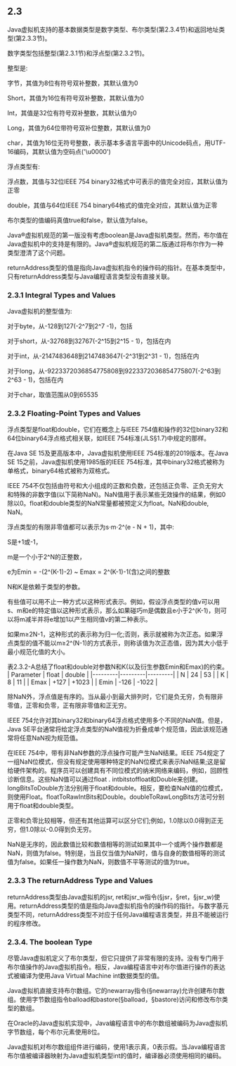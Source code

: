 ## 2.3
Java虚拟机支持的基本数据类型是数字类型、布尔类型(第2.3.4节)和返回地址类型(第2.3.3节)。

数字类型包括整型(第2.3.1节)和浮点型(第2.3.2节)。

整型是:

字节，其值为8位有符号双补整数，其默认值为0

Short，其值为16位有符号双补整数，其默认值为0

Int，其值是32位有符号双补整数，其默认值为0

Long，其值为64位带符号双补位整数，其默认值为0

char，其值为16位无符号整数，表示基本多语言平面中的Unicode码点，用UTF-16编码，其默认值为空码点('\u0000')

浮点类型有:

浮点数，其值与32位IEEE 754 binary32格式中可表示的值完全对应，其默认值为正零

double，其值与64位IEEE 754 binary64格式的值完全对应，其默认值为正零

布尔类型的值编码真值true和false，默认值为false。

Java®虚拟机规范的第一版没有考虑boolean是Java虚拟机类型。然而，布尔值在Java虚拟机中的支持是有限的。Java®虚拟机规范的第二版通过将布尔作为一种类型澄清了这个问题。

returnAddress类型的值是指向Java虚拟机指令的操作码的指针。在基本类型中，只有returnAddress类型与Java编程语言类型没有直接关联。
### 2.3.1 Integral Types and Values
Java虚拟机的整型值为:

对于byte，从-128到127(-2^7到2^7 -1)，包括

对于short，从-32768到32767(-2^15到2^15 - 1)，包括在内

对于int，从-2147483648到2147483647(-2^31到2^31 - 1)，包括在内

对于long，从-9223372036854775808到9223372036854775807(-2^63到2^63 - 1)，包括在内

对于char，取值范围从0到65535

### 2.3.2 Floating-Point Types and Values

浮点类型是float和double，它们在概念上与IEEE 754值和操作的32位binary32和64位binary64浮点格式相关联，如IEEE 754标准(JLS§1.7)中规定的那样。

在Java SE 15及更高版本中，Java虚拟机使用IEEE 754标准的2019版本。在Java SE 15之前，Java虚拟机使用1985版的IEEE 754标准，其中binary32格式被称为单格式，binary64格式被称为双格式。

IEEE 754不仅包括由符号和大小组成的正数和负数，还包括正负零、正负无穷大和特殊的非数字值(以下简称NaN)。NaN值用于表示某些无效操作的结果，例如0除以0。float和double类型的NaN常量都被预定义为float。NaN和double, NaN。

浮点类型的有限非零值都可以表示为s⋅m⋅2^(e - N + 1)，其中:

S是+1或-1，

m是一个小于2^N的正整数，

e为Emin = -(2^(K-1)-2) ~ Emax = 2^(K-1)-1(含)之间的整数

N和K是依赖于类型的参数。

有些值可以用不止一种方式以这种形式表示。例如，假设浮点类型的值v可以用s、m和e的特定值以这种形式表示，那么如果碰巧m是偶数且e小于2^(K-1)，则可以将m减半并将e增加1以产生相同值v的第二种表示。

如果m≥2N-1，这种形式的表示称为归一化;否则，表示就被称为次正态。如果浮点类型的值不能以m≥2^(N-1)的方式表示，则称该值为次正态值，因为其大小低于最小规范化值的大小。

表2.3.2-A总结了float和double对参数N和K(以及衍生参数Emin和Emax)的约束。
| Parameter | float | double |
|---------|---------|---------|
| N | 24 | 53 |
| K | 8 | 11 |
| Emax | +127 | +1023 |
| Emin | -126 | -1022 |

除NaN外，浮点值是有序的。当从最小到最大排列时，它们是负无穷，负有限非零值，正零和负零，正有限非零值和正无穷。

IEEE 754允许对其binary32和binary64浮点格式使用多个不同的NaN值。但是，Java SE平台通常将给定浮点类型的NaN值视为折叠成单个规范值，因此该规范通常将任意NaN视为规范值。

在IEEE 754中，带有非NaN参数的浮点操作可能产生NaN结果。IEEE 754规定了一组NaN位模式，但没有规定使用哪种特定的NaN位模式来表示NaN结果;这是留给硬件架构的。程序员可以创建具有不同位模式的纳米网络来编码，例如，回顾性诊断信息。这些NaN值可以通过float . intbitstoffloat和Double来创建。longBitsToDouble方法分别用于float和double。相反，要检查NaN值的位模式，则使用Float。floatToRawIntBits和Double。doubleToRawLongBits方法可分别用于float和double类型。

正零和负零比较相等，但还有其他运算可以区分它们;例如，1.0除以0.0得到正无穷，但1.0除以-0.0得到负无穷。

NaN是无序的，因此数值比较和数值相等的测试如果其中一个或两个操作数都是NaN，则值为false。特别是，当且仅当值为NaN时，值与自身的数值相等的测试值为false。如果任一操作数为NaN，则数值不平等测试的值为true。

### 2.3.3 The returnAddress Type and Values

returnAddress类型由Java虚拟机的jsr, ret和jsr_w指令(§jsr，§ret，§jsr_w)使用。returnAddress类型的值是指向Java虚拟机指令的操作码的指针。与数字基元类型不同，returnAddress类型不对应于任何Java编程语言类型，并且不能被运行的程序修改。

### 2.3.4. The boolean Type
尽管Java虚拟机定义了布尔类型，但它只提供了非常有限的支持。没有专门用于布尔值操作的Java虚拟机指令。相反，Java编程语言中对布尔值进行操作的表达式被编译为使用Java Virtual Machine int数据类型的值。

Java虚拟机直接支持布尔数组。它的newarray指令(§newarray)允许创建布尔数组。使用字节数组指令balload和bastore(§balload，§bastore)访问和修改布尔类型的数组。

在Oracle的Java虚拟机实现中，Java编程语言中的布尔数组被编码为Java虚拟机字节数组，每个布尔元素使用8位。

Java虚拟机对布尔数组组件进行编码，使用1表示真，0表示假。当Java编程语言布尔值被编译器映射为Java虚拟机类型int的值时，编译器必须使用相同的编码。